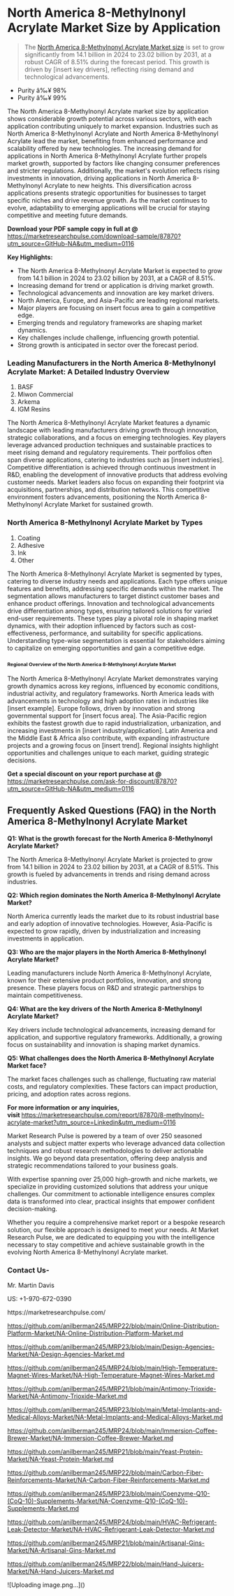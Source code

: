 <h1>North America 8-Methylnonyl Acrylate Market&nbsp;Size by Application</h1><blockquote><p>The <a href="https://marketresearchpulse.com/download-sample/87870?utm_source=GitHub-NA&amp;utm_medium=0116">North America 8-Methylnonyl Acrylate Market size</a> is set to grow significantly from 14.1 billion in 2024 to 23.02 billion by 2031, at a robust CAGR of 8.51% during the forecast period. This growth is driven by [insert key drivers], reflecting rising demand and technological advancements.</p></blockquote><ul><li>Purity â‰¥ 98%<li> Purity â‰¥ 99%</li></ul><p>The North America 8-Methylnonyl Acrylate market size by application shows considerable growth potential across various sectors, with each application contributing uniquely to market expansion. Industries such as North America 8-Methylnonyl Acrylate and North America 8-Methylnonyl Acrylate lead the market, benefiting from enhanced performance and scalability offered by new technologies. The increasing demand for applications in North America 8-Methylnonyl Acrylate further propels market growth, supported by factors like changing consumer preferences and stricter regulations. Additionally, the market's evolution reflects rising investments in innovation, driving applications in North America 8-Methylnonyl Acrylate to new heights. This diversification across applications presents strategic opportunities for businesses to target specific niches and drive revenue growth. As the market continues to evolve, adaptability to emerging applications will be crucial for staying competitive and meeting future demands.</p><p><strong>Download your PDF sample copy in full at @ </strong><a href="https://marketresearchpulse.com/download-sample/87870?utm_source=GitHub-NA&amp;utm_medium=0116">https://marketresearchpulse.com/download-sample/87870?utm_source=GitHub-NA&amp;utm_medium=0116</a></p><p><strong>Key Highlights: </strong></p><ul><li>The North America 8-Methylnonyl Acrylate Market is expected to grow from 14.1 billion in 2024 to 23.02 billion by 2031, at a CAGR of 8.51%.</li><li>Increasing demand for trend or application is driving market growth.</li><li>Technological advancements and innovation are key market drivers.</li><li>North America, Europe, and Asia-Pacific are leading regional markets.</li><li>Major players are focusing on insert focus area to gain a competitive edge.</li><li>Emerging trends and regulatory frameworks are shaping market dynamics.</li><li>Key challenges include challenge, influencing growth potential.</li><li>Strong growth is anticipated in sector over the forecast period.</li></ul><h3>Leading Manufacturers in the North America 8-Methylnonyl Acrylate Market: A Detailed Industry Overview</h3><ol><li>BASF</li><li>Miwon Commercial</li><li>Arkema</li><li>IGM Resins</li></ol><div class="flex max-w-full flex-col flex-grow"><div class="min-h-8 text-message flex w-full flex-col items-end gap-2 whitespace-normal break-words [.text-message+&amp;]:mt-5" dir="auto" data-message-author-role="assistant" data-message-id="fd8432e4-4910-450d-b182-61b7bfb0a01f" data-message-model-slug="gpt-4o"><div class="flex w-full flex-col gap-1 empty:hidden first:pt-[3px]"><div class="markdown prose w-full break-words dark:prose-invert light"><p>The North America 8-Methylnonyl Acrylate Market features a dynamic landscape with leading manufacturers driving growth through innovation, strategic collaborations, and a focus on emerging technologies. Key players leverage advanced production techniques and sustainable practices to meet rising demand and regulatory requirements. Their portfolios often span diverse applications, catering to industries such as [insert industries]. Competitive differentiation is achieved through continuous investment in R&amp;D, enabling the development of innovative products that address evolving customer needs. Market leaders also focus on expanding their footprint via acquisitions, partnerships, and distribution networks. This competitive environment fosters advancements, positioning the North America 8-Methylnonyl Acrylate Market for sustained growth.</p></div></div></div></div><h3>North America 8-Methylnonyl Acrylate Market by Types</h3><ol><li>Coating<li> Adhesive<li> Ink<li> Other</li></ol><div class="flex max-w-full flex-col flex-grow"><div class="min-h-8 text-message flex w-full flex-col items-end gap-2 whitespace-normal break-words [.text-message+&amp;]:mt-5" dir="auto" data-message-author-role="assistant" data-message-id="084470be-0bb7-4664-bddf-5156b4f41249" data-message-model-slug="gpt-4o-mini"><div class="flex w-full flex-col gap-1 empty:hidden first:pt-[3px]"><div class="markdown prose w-full break-words dark:prose-invert light"><p>The North America 8-Methylnonyl Acrylate Market is segmented by types, catering to diverse industry needs and applications. Each type offers unique features and benefits, addressing specific demands within the market. The segmentation allows manufacturers to target distinct customer bases and enhance product offerings. Innovation and technological advancements drive differentiation among types, ensuring tailored solutions for varied end-user requirements. These types play a pivotal role in shaping market dynamics, with their adoption influenced by factors such as cost-effectiveness, performance, and suitability for specific applications. Understanding type-wise segmentation is essential for stakeholders aiming to capitalize on emerging opportunities and gain a competitive edge.</p></div></div></div></div><h3><span style="font-size: 11px;">Regional Overview of the North America 8-Methylnonyl Acrylate Market</span></h3><div class="flex max-w-full flex-col flex-grow"><div class="min-h-8 text-message flex w-full flex-col items-end gap-2 whitespace-normal break-words [.text-message+&amp;]:mt-5" dir="auto" data-message-author-role="assistant" data-message-id="e9038762-ce64-4e30-91c9-9bd413514231" data-message-model-slug="gpt-4o-mini"><div class="flex w-full flex-col gap-1 empty:hidden first:pt-[3px]"><div class="markdown prose w-full break-words dark:prose-invert light"><p>The North America 8-Methylnonyl Acrylate Market demonstrates varying growth dynamics across key regions, influenced by economic conditions, industrial activity, and regulatory frameworks. North America leads with advancements in technology and high adoption rates in industries like [insert example]. Europe follows, driven by innovation and strong governmental support for [insert focus area]. The Asia-Pacific region exhibits the fastest growth due to rapid industrialization, urbanization, and increasing investments in [insert industry/application]. Latin America and the Middle East &amp; Africa also contribute, with expanding infrastructure projects and a growing focus on [insert trend]. Regional insights highlight opportunities and challenges unique to each market, guiding strategic decisions.</p></div></div></div></div><p><strong>Get a special discount on your report purchase at @ </strong><a href="https://marketresearchpulse.com/ask-for-discount/87870?utm_source=GitHub-NA&amp;utm_medium=0116">https://marketresearchpulse.com/ask-for-discount/87870?utm_source=GitHub-NA&amp;utm_medium=0116</a></p><h2>Frequently Asked Questions (FAQ) in the North America 8-Methylnonyl Acrylate Market</h2><p><strong>Q1: What is the growth forecast for the North America 8-Methylnonyl Acrylate Market?</strong></p><p>The North America 8-Methylnonyl Acrylate Market is projected to grow from 14.1 billion in 2024 to 23.02 billion by 2031, at a CAGR of 8.51%. This growth is fueled by advancements in trends and rising demand across industries.</p><p><strong>Q2: Which region dominates the North America 8-Methylnonyl Acrylate Market?</strong></p><p>North America currently leads the market due to its robust industrial base and early adoption of innovative technologies. However, Asia-Pacific is expected to grow rapidly, driven by industrialization and increasing investments in application.</p><p><strong>Q3: Who are the major players in the North America 8-Methylnonyl Acrylate Market?</strong></p><p>Leading manufacturers include North America 8-Methylnonyl Acrylate, known for their extensive product portfolios, innovation, and strong presence. These players focus on R&amp;D and strategic partnerships to maintain competitiveness.</p><p><strong>Q4: What are the key drivers of the North America 8-Methylnonyl Acrylate Market?</strong></p><p>Key drivers include technological advancements, increasing demand for application, and supportive regulatory frameworks. Additionally, a growing focus on sustainability and innovation is shaping market dynamics.</p><p><strong>Q5: What challenges does the North America 8-Methylnonyl Acrylate Market face?</strong></p><p>The market faces challenges such as challenge, fluctuating raw material costs, and regulatory complexities. These factors can impact production, pricing, and adoption rates across regions.</p><p><strong>For more information or any inquiries, visit&nbsp;</strong><a href="https://marketresearchpulse.com/report/87870/8-methylnonyl-acrylate-market?utm_source=Linkedin&utm_medium=0116">https://marketresearchpulse.com/report/87870/8-methylnonyl-acrylate-market?utm_source=Linkedin&utm_medium=0116</a></p><p>Market Research Pulse is powered by a team of over 250 seasoned analysts and subject matter experts who leverage advanced data collection techniques and robust research methodologies to deliver actionable insights. We go beyond data presentation, offering deep analysis and strategic recommendations tailored to your business goals.</p><p>With expertise spanning over 25,000 high-growth and niche markets, we specialize in providing customized solutions that address your unique challenges. Our commitment to actionable intelligence ensures complex data is transformed into clear, practical insights that empower confident decision-making.</p><p>Whether you require a comprehensive market report or a bespoke research solution, our flexible approach is designed to meet your needs. At Market Research Pulse, we are dedicated to equipping you with the intelligence necessary to stay competitive and achieve sustainable growth in the evolving North America 8-Methylnonyl Acrylate market.</p><h3><strong>Contact Us-</strong></h3><p>Mr. Martin Davis</p><p>US: +1-970-672-0390</p><p>https://marketresearchpulse.com/</p><p><a href="https://github.com/anilberman245/MRP22/blob/main/Online-Distribution-Platform-Market/NA-Online-Distribution-Platform-Market.md">https://github.com/anilberman245/MRP22/blob/main/Online-Distribution-Platform-Market/NA-Online-Distribution-Platform-Market.md</a></p><p><a href="https://github.com/anilberman245/MRP23/blob/main/Design-Agencies-Market/NA-Design-Agencies-Market.md">https://github.com/anilberman245/MRP23/blob/main/Design-Agencies-Market/NA-Design-Agencies-Market.md</a></p><p><a href="https://github.com/anilberman245/MRP24/blob/main/High-Temperature-Magnet-Wires-Market/NA-High-Temperature-Magnet-Wires-Market.md">https://github.com/anilberman245/MRP24/blob/main/High-Temperature-Magnet-Wires-Market/NA-High-Temperature-Magnet-Wires-Market.md</a></p><p><a href="https://github.com/anilberman245/MRP21/blob/main/Antimony-Trioxide-Market/NA-Antimony-Trioxide-Market.md">https://github.com/anilberman245/MRP21/blob/main/Antimony-Trioxide-Market/NA-Antimony-Trioxide-Market.md</a></p><p><a href="https://github.com/anilberman245/MRP23/blob/main/Metal-Implants-and-Medical-Alloys-Market/NA-Metal-Implants-and-Medical-Alloys-Market.md">https://github.com/anilberman245/MRP23/blob/main/Metal-Implants-and-Medical-Alloys-Market/NA-Metal-Implants-and-Medical-Alloys-Market.md</a></p><p><a href="https://github.com/anilberman245/MRP24/blob/main/Immersion-Coffee-Brewer-Market/NA-Immersion-Coffee-Brewer-Market.md">https://github.com/anilberman245/MRP24/blob/main/Immersion-Coffee-Brewer-Market/NA-Immersion-Coffee-Brewer-Market.md</a></p><p><a href="https://github.com/anilberman245/MRP21/blob/main/Yeast-Protein-Market/NA-Yeast-Protein-Market.md">https://github.com/anilberman245/MRP21/blob/main/Yeast-Protein-Market/NA-Yeast-Protein-Market.md</a></p><p><a href="https://github.com/anilberman245/MRP22/blob/main/Carbon-Fiber-Reinforcements-Market/NA-Carbon-Fiber-Reinforcements-Market.md">https://github.com/anilberman245/MRP22/blob/main/Carbon-Fiber-Reinforcements-Market/NA-Carbon-Fiber-Reinforcements-Market.md</a></p><p><a href="https://github.com/anilberman245/MRP23/blob/main/Coenzyme-Q10-(CoQ-10)-Supplements-Market/NA-Coenzyme-Q10-(CoQ-10)-Supplements-Market.md">https://github.com/anilberman245/MRP23/blob/main/Coenzyme-Q10-(CoQ-10)-Supplements-Market/NA-Coenzyme-Q10-(CoQ-10)-Supplements-Market.md</a></p><p><a href="https://github.com/anilberman245/MRP24/blob/main/HVAC-Refrigerant-Leak-Detector-Market/NA-HVAC-Refrigerant-Leak-Detector-Market.md">https://github.com/anilberman245/MRP24/blob/main/HVAC-Refrigerant-Leak-Detector-Market/NA-HVAC-Refrigerant-Leak-Detector-Market.md</a></p><p><a href="https://github.com/anilberman245/MRP21/blob/main/Artisanal-Gins-Market/NA-Artisanal-Gins-Market.md">https://github.com/anilberman245/MRP21/blob/main/Artisanal-Gins-Market/NA-Artisanal-Gins-Market.md</a></p><p><a href="https://github.com/anilberman245/MRP22/blob/main/Hand-Juicers-Market/NA-Hand-Juicers-Market.md">https://github.com/anilberman245/MRP22/blob/main/Hand-Juicers-Market/NA-Hand-Juicers-Market.md</a></p>
![Uploading image.png…]()
